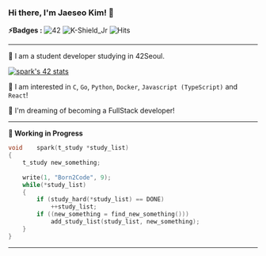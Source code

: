 ### Hi there, I'm Jaeseo Kim! 👋

**⚡️Badges :** ![42](https://badgen.net/badge/Born2Code/spark/yellow?cache=86400&icon=https://meta.intra.42.fr/assets/42_logo-7dfc9110a5319a308863b96bda33cea995046d1731cebb735e41b16255106c12.svg) ![K-Shield_Jr](https://badgen.net/badge/K-Shield%20Jr/3rd?cache=86400) ![Hits](https://hits.seeyoufarm.com/api/count/incr/badge.svg?url=https%3A%2F%2Fgithub.com%2FJaeSeoKim)

---

🌱 I am a student developer studying in 42Seoul. 

[![spark's 42 stats](https://badge42.herokuapp.com/api/stats/spark)](https://github.com/JaeSeoKim/badge42)

🙈 I am interested in `C`, `Go`, `Python`,  `Docker`, `Javascript (TypeScript)` and `React`!

🚀 I'm dreaming of becoming a FullStack developer!

---

**🚧 Working in Progress**

```c
void	spark(t_study *study_list)
{
    t_study new_something;
    
    write(1, "Born2Code", 9);
    while(*study_list)
    {
        if (study_hard(*study_list) == DONE)
            ++study_list;
        if ((new_something = find_new_something()))
            add_study_list(study_list, new_something);
    }
}
```

---

